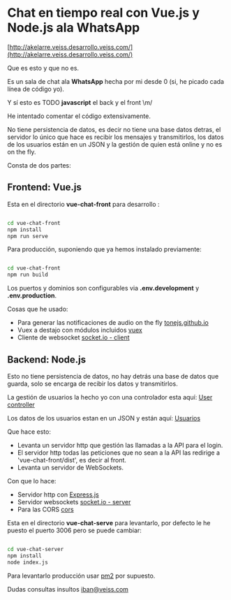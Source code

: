 # Chat en tiempo real con Vue.js y Node.js ala WhatsApp

[http://akelarre.veiss.desarrollo.veiss.com/](http://akelarre.veiss.desarrollo.veiss.com/)

Que es esto y que no es.

Es un sala de chat ala **WhatsApp** hecha por mi desde 0 (si, he picado cada línea de código yo).

Y sí esto es TODO **javascript** el back y el front \m/

He intentado comentar el código extensivamente.

No tiene persistencia de datos, es decir no tiene una base datos detras, el servidor lo único que hace es recibir los mensajes y transmitirlos, los datos de los usuarios están en un JSON y la gestión de quien está online y no es on the fly.

Consta de dos partes:

## Frontend: Vue.js

Esta en el directorio **vue-chat-front** para desarrollo :

~~~ bash

cd vue-chat-front
npm install
npm run serve

~~~

Para producción, suponiendo que ya hemos instalado previamente:

~~~ bash

cd vue-chat-front
npm run build

~~~

Los puertos y dominios son configurables via **.env.development** y **.env.production**.

Cosas que he usado:

* Para generar las notificaciones de audio on the fly [tonejs.github.io](https://tonejs.github.io/)
* Vuex a destajo con módulos incluidos [vuex](https://vuex.vuejs.org/guide/modules.html)
* Cliente de websocket [socket.io - client](https://socket.io/)

## Backend: Node.js

Esto no tiene persistencia de datos, no hay detrás una base de datos que guarda, solo se encarga de recibir los datos y transmitirlos.

La gestión de usuarios la hecho yo con una controlador esta aquí: [User controller](http://giteado.veiss.com/Veiss/vue-chat/src/branch/master/vue-chat-server/controllers/users.controller.js)

Los datos de los usuarios estan en un JSON y están aquí: [Usuarios](http://giteado.veiss.com/Veiss/vue-chat/src/branch/master/vue-chat-server/data/users.json)


Que hace esto:

* Levanta un servidor http que gestión las llamadas a la API para el login.
* El servidor http todas las peticiones que no sean a la API las redirige a 'vue-chat-front/dist', es decir al front.
* Levanta un servidor de WebSockets.


Con que lo hace:

* Servidor http con [Express.js](https://expressjs.com/)
* Servidor websockets [socket.io - server](https://socket.io/)
* Para las CORS [cors](https://github.com/expressjs/cors)


Esta en el directorio **vue-chat-serve** para levantarlo, por defecto le he puesto el puerto 3006 pero se puede cambiar:

~~~ bash

cd vue-chat-server
npm install
node index.js

~~~

Para levantarlo producción usar [pm2](https://pm2.keymetrics.io/) por supuesto.

Dudas consultas insultos [iban@veiss.com](mailto:iban@veiss.com)